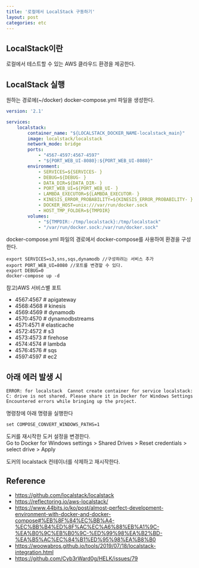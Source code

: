 ```yaml
---
title: '로컬에서 LocalStack 구동하기'
layout: post
categories: etc
---
```


## LocalStack이란
로컬에서 테스트할 수 있는 AWS 클라우드 환경을 제공한다.

## LocalStack 실행
원하는 경로에(~/docker) docker-compose.yml 파일을 생성한다.
```yaml
version: '2.1'

services:
    localstack:
        container_name: "${LOCALSTACK_DOCKER_NAME-localstack_main}"
        image: localstack/localstack
        network_mode: bridge
        ports:
            - "4567-4597:4567-4597"
            - "${PORT_WEB_UI-8080}:${PORT_WEB_UI-8080}"
        environment:
            - SERVICES=${SERVICES- }
            - DEBUG=${DEBUG- }
            - DATA_DIR=${DATA_DIR- }
            - PORT_WEB_UI=${PORT_WEB_UI- }
            - LAMBDA_EXECUTOR=${LAMBDA_EXECUTOR- }
            - KINESIS_ERROR_PROBABILITY=${KINESIS_ERROR_PROBABILITY- }
            - DOCKER_HOST=unix:///var/run/docker.sock
            - HOST_TMP_FOLDER=${TMPDIR}
        volumes:
            - "${TMPDIR:-/tmp/localstack}:/tmp/localstack"
            - "/var/run/docker.sock:/var/run/docker.sock"
```
docker-compose.yml 파일의 경로에서 docker-compose를 사용하여 환경을 구성한다.
```
export SERVICES=s3,sns,sqs,dynamodb //구성하려는 서비스 추가
export PORT_WEB_UI=8080 //포트를 변경할 수 있다.
export DEBUG=0 
docker-compose up -d
```

참고)AWS 서비스별 포트
- 4567:4567   # apigateway
- 4568:4568   # kinesis
- 4569:4569   # dynamodb
- 4570:4570   # dynamodbstreams
- 4571:4571   # elasticache
- 4572:4572   # s3
- 4573:4573   # firehose
- 4574:4574   # lambda
- 4576:4576   # sqs
- 4597:4597   # ec2

## 아래 에러 발생 시
```
ERROR: for localstack  Cannot create container for service localstack: C: drive is not shared. Please share it in Docker for Windows Settings
Encountered errors while bringing up the project.
```

명령창에 아래 명령을 실행한다
```text
set COMPOSE_CONVERT_WINDOWS_PATHS=1
```
도커를 재시작한 도커 설정을 변경한다.  
Go to Docker for Windows settings > Shared Drives > Reset credentials > select drive > Apply

도커의 localstack 컨테이너를 삭제하고 재시작한다.

## Reference
- <https://github.com/localstack/localstack>
- <https://reflectoring.io/aws-localstack/>
- <https://www.44bits.io/ko/post/almost-perfect-development-environment-with-docker-and-docker-compose#%EB%8F%84%EC%BB%A4-%EC%BB%B4%ED%8F%AC%EC%A6%88%EB%A1%9C-%EA%B0%9C%EB%B0%9C-%ED%99%98%EA%B2%BD-%EA%B5%AC%EC%84%B1%ED%95%98%EA%B8%B0>
- <https://woowabros.github.io/tools/2019/07/18/localstack-integration.html>
- <https://github.com/Cyb3rWard0g/HELK/issues/79>


